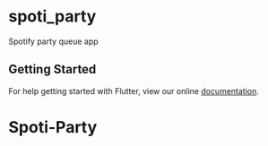 # spoti_party

Spotify party queue app

## Getting Started

For help getting started with Flutter, view our online
[documentation](https://flutter.io/).
# Spoti-Party
